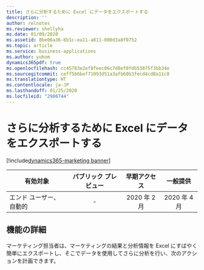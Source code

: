 ```yaml
---
title: さらに分析するために Excel にデータをエクスポートする
description: ''
author: relnotes
ms.reviewer: shellyha
ms.date: 01/09/2020
ms.assetid: 8be06a36-6b1c-ea11-a811-000d3a8f0752
ms.topic: article
ms.service: business-applications
ms.author: yukom
dynamics365pdf: true
ms.openlocfilehash: cc45783e2ef8feec06c7d8ef0fdb53875f3bb34e
ms.sourcegitcommit: ceff5b6bef71093d51a3afb60b3fecd4cd8a11c8
ms.translationtype: HT
ms.contentlocale: ja-JP
ms.lasthandoff: 01/25/2020
ms.locfileid: "2986744"
---
```

# <a name="export-data-to-excel-for-further-analysis"></a>さらに分析するために Excel にデータをエクスポートする
[!include[dynamics365-marketing banner](../includes/dynamics365-marketing.md)]

| 有効対象    |  パブリック プレビュー | 早期アクセス | 一般提供 | 
| ---------- | :----------: |:----------: |:----------: |
|エンド ユーザー、自動的|-|2020 年 2 月| 2020 年 4 月|






## <a name="feature-details"></a>機能の詳細
<!--feature detail start -->
マーケティング担当者は、マーケティングの結果と分析情報を Excel にすばやく簡単にエクスポートし、そこでデータを使用してさらに分析を行い、次のアクションを計画できます。
<!--feature detail end -->









